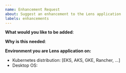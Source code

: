 ```yaml
---
name: Enhancement Request
about: Suggest an enhancement to the Lens application
labels: enhancements
---
```

<!-- Please only use this template for submitting enhancement requests -->
<!--
    Check already existing enhancement request on this list: https://github.com/kontena/lens/issues?q=is%3Aissue+is%3Aopen+label%3Aenhancement
    If similar request already exists, please add comments on the existing issue.
-->

**What would you like to be added**:


**Why is this needed**:


**Environment you are Lens application on:**

- Kubernetes distribution: [EKS, AKS, GKE, Rancher, ...]
- Desktop OS: <the OS Lens app runs on in your case>


